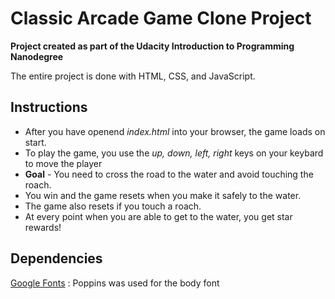 # Classic Arcade Game Clone Project
**Project created as part of the Udacity Introduction to Programming Nanodegree**

The entire project is done with HTML, CSS, and JavaScript.
## Instructions
 
-   After you have openend *index.html* into your browser, the game loads on start.
-   To play the game, you use the *up, down, left, right* keys on your keybard to move the player
-   **Goal** - You need to cross the road to the water and avoid touching the roach.
-   You win and the game resets when you make it safely to the water.
-   The game also resets if you touch a roach.
-   At every point when you are able to get to the water, you get star rewards!

## Dependencies

[Google Fonts](https://fonts.google.com/specimen/Poppins) : Poppins was used for the body font